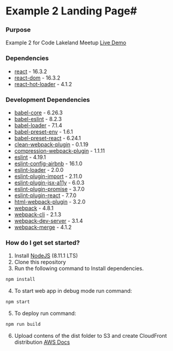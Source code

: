 # Example 2 Landing Page#

### Purpose ###

Example 2 for Code Lakeland Meetup [Live Demo](https://d2t88b72dmb8vz.cloudfront.net)

### Dependencies ###

* [react](https://reactjs.org/) - 16.3.2
* [react-dom](https://reactjs.org/) - 16.3.2
* [react-hot-loader](https://github.com/gaearon/react-hot-loader) - 4.1.2

### Development Dependencies ###

* [babel-core](https://github.com/babel/babel/tree/master/packages/babel-core) - 6.26.3
* [babel-eslint](https://github.com/babel/babel-eslint) - 8.2.3
* [babel-loader](https://github.com/babel/babel-loader) - 7.1.4
* [babel-preset-env](https://github.com/babel/babel-preset-env) - 1.6.1
* [babel-preset-react](https://www.npmjs.com/package/babel-preset-react) - 6.24.1
* [clean-webpack-plugin](https://github.com/johnagan/clean-webpack-plugin) - 0.1.19
* [compression-webpack-plugin](https://github.com/webpack-contrib/compression-webpack-plugin) - 1.1.11
* [eslint](https://eslint.org/) - 4.19.1
* [eslint-config-airbnb](https://www.npmjs.com/package/eslint-config-airbnb) - 16.1.0
* [eslint-loader](https://github.com/webpack-contrib/eslint-loader) - 2.0.0
* [eslint-plugin-import](https://www.npmjs.com/package/eslint-plugin-import) - 2.11.0
* [eslint-plugin-jsx-a11y](https://github.com/evcohen/eslint-plugin-jsx-a11y) - 6.0.3
* [eslint-plugin-promise](https://github.com/xjamundx/eslint-plugin-promise) - 3.7.0
* [eslint-plugin-react](https://github.com/yannickcr/eslint-plugin-react) - 7.7.0
* [html-webpack-plugin](https://github.com/jantimon/html-webpack-plugin) - 3.2.0
* [webpack](https://webpack.js.org/) - 4.8.1
* [webpack-cli](https://webpack.js.org/api/cli/) - 2.1.3
* [webpack-dev-server](https://github.com/webpack/webpack-dev-server) - 3.1.4
* [webpack-merge](https://github.com/survivejs/webpack-merge) - 4.1.2

### How do I get set started? ###

1. Install [NodeJS](https://nodejs.org/en/) (8.11.1 LTS)
2. Clone this repository
3. Run the following command to Install dependencies. 
```sh
npm install
```
4. To start web app in debug mode run command: 
```sh
npm start
```
5. To deploy run command: 
```sh
npm run build
```
6. Upload contens of the dist folder to S3 and create CloudFront distribution [AWS Docs](https://aws.amazon.com/blogs/mobile/deploy-a-react-app-to-s3-and-cloudfront-with-aws-mobile-hub/)
